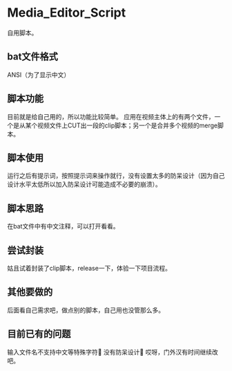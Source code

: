 # Media_Editor_Script
自用脚本。

## bat文件格式
ANSI（为了显示中文）

## 脚本功能
目前就是给自己用的，所以功能比较简单。
应用在视频主体上的有两个文件，一个是从某个视频文件上CUT出一段的clip脚本；另一个是合并多个视频的merge脚本。

## 脚本使用
运行之后有提示词，按照提示词来操作就行，没有设置太多的防呆设计（因为自己设计水平太低所以加入防呆设计可能造成不必要的崩溃）。

## 脚本思路
在bat文件中有中文注释，可以打开看看。

## 尝试封装
姑且试着封装了clip脚本，release一下，体验一下项目流程。

## 其他要做的
后面看自己需求吧，做点别的脚本，自己用也没管那么多。

## 目前已有的问题
输入文件名不支持中文等特殊字符🤦‍
没有防呆设计🤦‍
哎呀，门外汉有时间继续改吧。